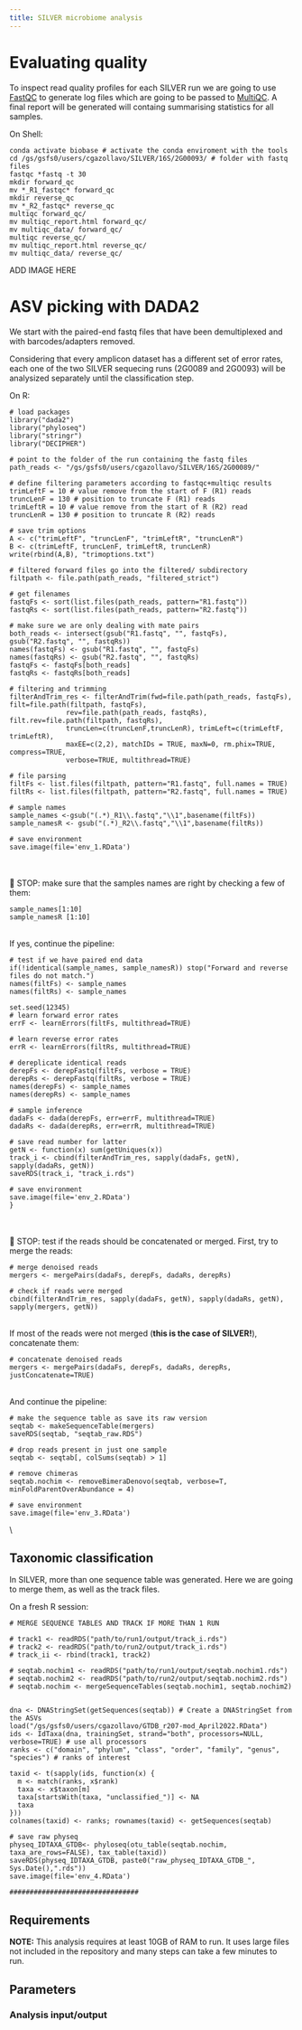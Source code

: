 ```yaml
---
title: SILVER microbiome analysis
---
```


# Evaluating quality

To inspect read quality profiles for each SILVER run we are going to use [FastQC](https://github.com/s-andrews/FastQC) to generate log files which are going to be passed to [MultiQC](https://github.com/ewels/MultiQC). A final report will be generated will containg summarising  statistics for all samples.


On Shell:
```
conda activate biobase # activate the conda enviroment with the tools
cd /gs/gsfs0/users/cgazollavo/SILVER/16S/2G00093/ # folder with fastq files
fastqc *fastq -t 30
mkdir forward_qc
mv *_R1_fastqc* forward_qc
mkdir reverse_qc
mv *_R2_fastqc* reverse_qc
multiqc forward_qc/
mv multiqc_report.html forward_qc/
mv multiqc_data/ forward_qc/
multiqc reverse_qc/
mv multiqc_report.html reverse_qc/
mv multiqc_data/ reverse_qc/
```

ADD IMAGE HERE


# ASV picking with DADA2 

We start with the paired-end fastq files that have been demultiplexed and with barcodes/adapters removed. 

Considering that every amplicon dataset has a different set of error rates, each one of the two SILVER sequecing runs (2G0089 and 2G0093) will be analysized separately until the classification step.

On R:

```{r}
# load packages
library("dada2")
library("phyloseq")
library("stringr")
library("DECIPHER")

# point to the folder of the run containing the fastq files
path_reads <- "/gs/gsfs0/users/cgazollavo/SILVER/16S/2G00089/"

# define filtering parameters according to fastqc+multiqc results
trimLeftF = 10 # value remove from the start of F (R1) reads
truncLenF = 130 # position to truncate F (R1) reads
trimLeftR = 10 # value remove from the start of R (R2) read
truncLenR = 130 # position to truncate R (R2) reads

# save trim options
A <- c("trimLeftF", "truncLenF", "trimLeftR", "truncLenR")
B <- c(trimLeftF, truncLenF, trimLeftR, truncLenR)
write(rbind(A,B), "trimoptions.txt")

# filtered forward files go into the filtered/ subdirectory
filtpath <- file.path(path_reads, "filtered_strict") 

# get filenames
fastqFs <- sort(list.files(path_reads, pattern="R1.fastq"))
fastqRs <- sort(list.files(path_reads, pattern="R2.fastq"))

# make sure we are only dealing with mate pairs
both_reads <- intersect(gsub("R1.fastq", "", fastqFs), gsub("R2.fastq", "", fastqRs))
names(fastqFs) <- gsub("R1.fastq", "", fastqFs)
names(fastqRs) <- gsub("R2.fastq", "", fastqRs)
fastqFs <- fastqFs[both_reads]
fastqRs <- fastqRs[both_reads]

# filtering and trimming
filterAndTrim_res <- filterAndTrim(fwd=file.path(path_reads, fastqFs), filt=file.path(filtpath, fastqFs),
              rev=file.path(path_reads, fastqRs), filt.rev=file.path(filtpath, fastqRs),
              truncLen=c(truncLenF,truncLenR), trimLeft=c(trimLeftF, trimLeftR),
              maxEE=c(2,2), matchIDs = TRUE, maxN=0, rm.phix=TRUE, compress=TRUE,
              verbose=TRUE, multithread=TRUE)
              
# file parsing
filtFs <- list.files(filtpath, pattern="R1.fastq", full.names = TRUE)
filtRs <- list.files(filtpath, pattern="R2.fastq", full.names = TRUE)

# sample names
sample_names <-gsub("(.*)_R1\\.fastq","\\1",basename(filtFs))
sample_namesR <- gsub("(.*)_R2\\.fastq","\\1",basename(filtRs))

# save environment  
save.image(file='env_1.RData')
```
\
\
🛑 STOP: make sure that the samples names are right by checking a few of them:
```{r}
sample_names[1:10]
sample_namesR [1:10]
```
\
If yes, continue the pipeline:
```{r}
# test if we have paired end data
if(!identical(sample_names, sample_namesR)) stop("Forward and reverse files do not match.")
names(filtFs) <- sample_names
names(filtRs) <- sample_names

set.seed(12345)
# learn forward error rates
errF <- learnErrors(filtFs, multithread=TRUE)

# learn reverse error rates
errR <- learnErrors(filtRs, multithread=TRUE)
 
# dereplicate identical reads
derepFs <- derepFastq(filtFs, verbose = TRUE)
derepRs <- derepFastq(filtRs, verbose = TRUE)
names(derepFs) <- sample_names
names(derepRs) <- sample_names

# sample inference
dadaFs <- dada(derepFs, err=errF, multithread=TRUE)
dadaRs <- dada(derepRs, err=errR, multithread=TRUE)
  
# save read number for latter
getN <- function(x) sum(getUniques(x))
track_i <- cbind(filterAndTrim_res, sapply(dadaFs, getN), sapply(dadaRs, getN))
saveRDS(track_i, "track_i.rds")

# save environment  
save.image(file='env_2.RData')
}
```
\
\
🛑 STOP: test if the reads should be concatenated or merged. First, try to merge the reads:

```{r}
# merge denoised reads 
mergers <- mergePairs(dadaFs, derepFs, dadaRs, derepRs)

# check if reads were merged
cbind(filterAndTrim_res, sapply(dadaFs, getN), sapply(dadaRs, getN), sapply(mergers, getN))
```
\
If most of the reads were not merged (**this is the case of SILVER!**), concatenate them:
```{r}
# concatenate denoised reads 
mergers <- mergePairs(dadaFs, derepFs, dadaRs, derepRs, justConcatenate=TRUE)
```
\
And continue the pipeline:
```{r}
# make the sequence table as save its raw version
seqtab <- makeSequenceTable(mergers)
saveRDS(seqtab, "seqtab_raw.RDS")

# drop reads present in just one sample
seqtab <- seqtab[, colSums(seqtab) > 1]

# remove chimeras
seqtab.nochim <- removeBimeraDenovo(seqtab, verbose=T, minFoldParentOverAbundance = 4)

# save environment  
save.image(file='env_3.RData')
```
\

## Taxonomic classification

In SILVER, more than one sequence table was generated. Here we are going to merge them, as well as the track files.

On a fresh R session:

```{r}
# MERGE SEQUENCE TABLES AND TRACK IF MORE THAN 1 RUN

# track1 <- readRDS("path/to/run1/output/track_i.rds")
# track2 <- readRDS("path/to/run2/output/track_i.rds")
# track_ii <- rbind(track1, track2)

# seqtab.nochim1 <- readRDS("path/to/run1/output/seqtab.nochim1.rds")
# seqtab.nochim2 <- readRDS("path/to/run2/output/seqtab.nochim2.rds")
# seqtab.nochim <- mergeSequenceTables(seqtab.nochim1, seqtab.nochim2)


dna <- DNAStringSet(getSequences(seqtab)) # Create a DNAStringSet from the ASVs
load("/gs/gsfs0/users/cgazollavo/GTDB_r207-mod_April2022.RData")
ids <- IdTaxa(dna, trainingSet, strand="both", processors=NULL, verbose=TRUE) # use all processors
ranks <- c("domain", "phylum", "class", "order", "family", "genus", "species") # ranks of interest

taxid <- t(sapply(ids, function(x) {
  m <- match(ranks, x$rank)
  taxa <- x$taxon[m]
  taxa[startsWith(taxa, "unclassified_")] <- NA
  taxa
}))
colnames(taxid) <- ranks; rownames(taxid) <- getSequences(seqtab)

# save raw physeq
physeq_IDTAXA_GTDB<- phyloseq(otu_table(seqtab.nochim, taxa_are_rows=FALSE), tax_table(taxid))
saveRDS(physeq_IDTAXA_GTDB, paste0("raw_physeq_IDTAXA_GTDB_", Sys.Date(),".rds"))
save.image(file='env_4.RData')

################################
```




## Requirements 

**NOTE:** This analysis requires at least 10GB of RAM to run.
It uses large files not included in the repository and many steps can take a few minutes to run. 

## Parameters

### Analysis input/output

```{r }
```

